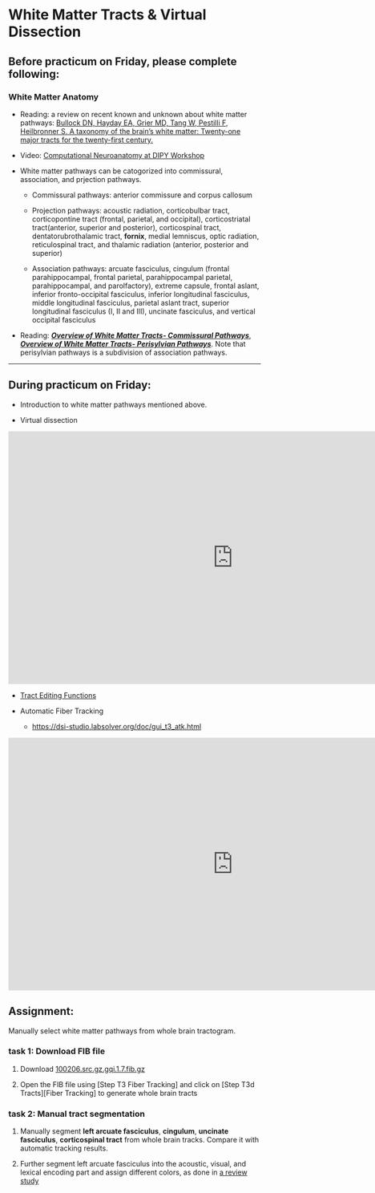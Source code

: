 # White Matter Tracts & Virtual Dissection

## Before practicum on Friday, please complete following:

### White Matter Anatomy 

- Reading: a review on recent known and unknown about white matter pathways: [Bullock DN, Hayday EA, Grier MD, Tang W, Pestilli F, Heilbronner S. A taxonomy of the brain’s white matter: Twenty-one major tracts for the twenty-first century.](https://psyarxiv.com/fvk5r/)

- Video: [Computational Neuroanatomy at DIPY Workshop](https://www.youtube.com/watch?v=0gffgCBDOfk)

- White matter pathways can be catogorized into commissural, association, and prjection pathways.

    - Commissural pathways: anterior commissure and corpus callosum

    - Projection pathways: acoustic radiation, corticobulbar tract, corticopontine tract (frontal, parietal, and occipital), corticostriatal tract(anterior, superior and posterior), corticospinal tract, dentatorubrothalamic tract, **fornix**, medial lemniscus, optic radiation, reticulospinal tract, and thalamic radiation (anterior, posterior and superior)
    
    - Association pathways: arcuate fasciculus, cingulum (frontal parahippocampal, frontal parietal, parahippocampal parietal, parahippocampal, and parolfactory), extreme capsule, frontal aslant, inferior fronto-occipital fasciculus, inferior longitudinal fasciculus, middle longitudinal fasciculus, parietal aslant tract, superior longitudinal fasciculus (I, II and III), uncinate fasciculus, and vertical occipital fasciculus

- Reading: ***[Overview of White Matter Tracts- Commissural Pathways](https://drive.google.com/file/d/1gq0uCRHmOKP9zp7uEKBH3rMIrvbivA8N/view?usp=sharing)***, ***[Overview of White Matter Tracts- Perisylvian Pathways](https://drive.google.com/file/d/1arn8hbdF8YP6j09Gq6Z1ip2PITbMwzoo/view?usp=sharing)***. Note that perisylvian pathways is a subdivision of association pathways.


---

## During practicum on Friday:

- Introduction to white matter pathways mentioned above.

- Virtual dissection 

<iframe width="896" height="504" src="https://www.youtube.com/embed/1xfhaFQhCtY" title="YouTube video player" frameborder="0" allow="accelerometer; autoplay; clipboard-write; encrypted-media; gyroscope; picture-in-picture" allowfullscreen></iframe>

- [Tract Editing Functions](https://dsi-studio.labsolver.org/doc/gui_t3_whole_brain.html)

- Automatic Fiber Tracking

  - https://dsi-studio.labsolver.org/doc/gui_t3_atk.html
 
<iframe width="896" height="504" src="https://www.youtube.com/embed/Hzeb_q6ux-Q" title="YouTube video player" frameborder="0" allow="accelerometer; autoplay; clipboard-write; encrypted-media; gyroscope; picture-in-picture" allowfullscreen></iframe>

## Assignment:

Manually select white matter pathways from whole brain tractogram.

### task 1: Download FIB file

1. Download [100206.src.gz.gqi.1.7.fib.gz](https://zenodo.org/record/6307812/files/100206.src.gz.gqi.1.7.fib.gz?download=1) 

2. Open the FIB file using [Step T3 Fiber Tracking] and click on [Step T3d Tracts][Fiber Tracking] to generate whole brain tracts 

### task 2: Manual tract segmentation

1. Manually segment **left arcuate fasciculus**, **cingulum**, **uncinate fasciculus**, **corticospinal tract** from whole brain tracks. Compare it with automatic tracking results.

2. Further segment left arcuate fasciculus into the acoustic, visual, and lexical encoding part and assign different colors, as done in [a review study](https://doi.org/10.1093/brain/awac057)


